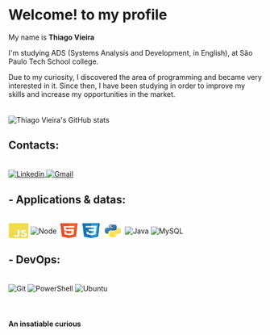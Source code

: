 # Welcome! to my profile
My name is **Thiago Vieira**

I'm studying ADS (Systems Analysis and Development, in English), at São Paulo Tech School college.

Due to my curiosity, I discovered the area of programming and became very interested in it. Since then, I have been studying in order to improve my skills and increase my opportunities in the market.
<br><br><br>
![Thiago Vieira's GitHub stats](https://github-readme-stats.vercel.app/api?username=thiagovieiras&show_icons=true&theme=synthwave)

## Contacts:
<div style="display: inline_block"><br>
  <a href="https://www.linkedin.com/in/thiago-vieira-823a372a5/">
    <img align="center" alt="Linkedin" src="https://img.shields.io/badge/LinkedIn-0077B5?style=for-the-badge&logo=linkedin&logoColor=white">
  </a>
  <a href="mailto:thiagovieirab2b@gmail.com">
    <img align="center" alt="Gmail" src="https://img.shields.io/badge/Gmail-D14836?style=for-the-badge&logo=gmail&logoColor=white">
  </a>
</div>

## - Applications & datas:

<div style="display: inline_block"><br>
  <img align="center" alt="Js" height="30" width="40" src="https://raw.githubusercontent.com/devicons/devicon/master/icons/javascript/javascript-plain.svg">
  <img align="center" alt="Node" height="30" width="40" src="https://cdn.jsdelivr.net/gh/devicons/devicon/icons/nodejs/nodejs-original.svg">
  <img align="center" alt="HTML" height="30" width="40" src="https://raw.githubusercontent.com/devicons/devicon/master/icons/html5/html5-original.svg">
  <img align="center" alt="CSS" height="30" width="40" src="https://raw.githubusercontent.com/devicons/devicon/master/icons/css3/css3-original.svg">
  <img align="center" alt="Python" height="30" width="40" src="https://raw.githubusercontent.com/devicons/devicon/master/icons/python/python-original.svg">
  <img align="center" alt="Java" height="30" width="40" src="https://cdn.jsdelivr.net/gh/devicons/devicon/icons/java/java-original.svg">
  <img align="center" alt="MySQL" height="30" width="40" src="https://cdn.jsdelivr.net/gh/devicons/devicon@latest/icons/mysql/mysql-original-wordmark.svg">
</div>

## - DevOps:

<div style="display: inline_block"><br>
  <img align="center" alt="Git" height="30" width="40" src="https://cdn.jsdelivr.net/gh/devicons/devicon@latest/icons/git/git-original.svg">
  <img align="center" alt="PowerShell" height="30" width="40" src="https://cdn.jsdelivr.net/gh/devicons/devicon@latest/icons/powershell/powershell-original.svg">
  <img align="center" alt="Ubuntu" height="30" width="40" src="https://cdn.jsdelivr.net/gh/devicons/devicon@latest/icons/ubuntu/ubuntu-original.svg">
</div>


<br>
<br>

#### An insatiable curious
